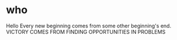 # who
Hello 
Every new beginning comes from some other beginning's end.
VICTORY COMES FROM FINDING OPPORTUNITIES IN PROBLEMS
